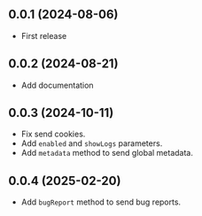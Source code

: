 ## 0.0.1 (2024-08-06)

* First release

## 0.0.2 (2024-08-21)

* Add documentation

## 0.0.3 (2024-10-11)

* Fix send cookies.
* Add `enabled` and `showLogs` parameters.
* Add `metadata` method to send global metadata.

## 0.0.4 (2025-02-20)

* Add `bugReport` method to send bug reports.

